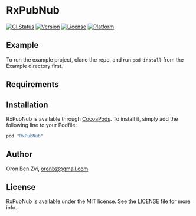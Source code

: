 # RxPubNub

[![CI Status](http://img.shields.io/travis/oronbz/RxPubNub.svg?style=flat)](https://travis-ci.org/oronbz/RxPubNub)
[![Version](https://img.shields.io/cocoapods/v/RxPubNub.svg?style=flat)](http://cocoapods.org/pods/RxPubNub)
[![License](https://img.shields.io/cocoapods/l/RxPubNub.svg?style=flat)](http://cocoapods.org/pods/RxPubNub)
[![Platform](https://img.shields.io/cocoapods/p/RxPubNub.svg?style=flat)](http://cocoapods.org/pods/RxPubNub)

## Example

To run the example project, clone the repo, and run `pod install` from the Example directory first.

## Requirements

## Installation

RxPubNub is available through [CocoaPods](http://cocoapods.org). To install
it, simply add the following line to your Podfile:

```ruby
pod "RxPubNub"
```

## Author

Oron Ben Zvi, oronbz@gmail.com

## License

RxPubNub is available under the MIT license. See the LICENSE file for more info.
